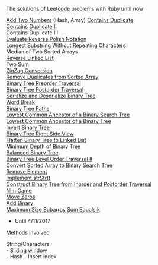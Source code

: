 The solutions of Leetcode problems with Ruby until now

[Add Two Numbers](https://leetcode.com/problems/add-two-numbers/)  (Hash, Array)
[Contains Duplicate](https://leetcode.com/problems/contains-duplicate/)  
[Contains Duplicate II](https://leetcode.com/problems/contains-duplicate-ii/)  
Contains Duplicate III  
[Evaluate Reverse Polish Notation](https://leetcode.com/problems/evaluate-reverse-polish-notation/)  
[Longest Substring Without Repeating Characters](https://leetcode.com/problems/longest-substring-without-repeating-characters/)  
Median of Two Sorted Arrays   
[Reverse Linked List](https://leetcode.com/problems/reverse-linked-list/)  
[Two Sum](https://leetcode.com/problems/two-sum/)   
[ZigZag Conversion](https://leetcode.com/problems/zigzag-conversion/)  
[Remove Duplicates from Sorted Array](https://leetcode.com/problems/remove-duplicates-from-sorted-array/)  
[Binary Tree Preorder Traversal](https://leetcode.com/problems/binary-tree-preorder-traversal/)  
[Binary Tree Postorder Traversal](https://leetcode.com/problems/binary-tree-postorder-traversal/)  
[Serialize and Deserialize Binary Tree](https://leetcode.com/problems/serialize-and-deserialize-binary-tree/)  
[Word Break](https://leetcode.com/problems/word-break/)  
[Binary Tree Paths](https://leetcode.com/problems/binary-tree-paths/)  
[Lowest Common Ancestor of a Binary Search Tree](https://leetcode.com/problems/lowest-common-ancestor-of-a-binary-tree/)  
[Lowest Common Ancestor of a Binary Tree](https://leetcode.com/problems/lowest-common-ancestor-of-a-binary-tree/)  
[Invert Binary Tree](https://leetcode.com/problems/invert-binary-tree/)  
[Binary Tree Right Side View](https://leetcode.com/problems/binary-tree-right-side-view/)  
[Flatten Binary Tree to Linked List](https://leetcode.com/problems/flatten-binary-tree-to-linked-list/)  
[Minimum Depth of Binary Tree](https://leetcode.com/problems/minimum-depth-of-binary-tree/)  
[Balanced Binary Tree](https://leetcode.com/problems/balanced-binary-tree/)  
[Binary Tree Level Order Traversal II](https://leetcode.com/problems/binary-tree-level-order-traversal-ii/)    
[Convert Sorted Array to Binary Search Tree](https://leetcode.com/problems/convert-sorted-array-to-binary-search-tree/)  
[Remove Element](https://leetcode.com/problems/remove-element/)  
[Implement strStr()](https://leetcode.com/problems/implement-strstr/)  
[Construct Binary Tree from Inorder and Postorder Traversal](https://leetcode.com/problems/construct-binary-tree-from-inorder-and-postorder-traversal/)  
[Nim Game](https://leetcode.com/problems/nim-game/)  
[Move Zeros](https://leetcode.com/problems/move-zeroes/)  
[Add Binary](https://leetcode.com/problems/add-binary/)  
[Maximum Size Subarray Sum Equals k](https://leetcode.com/problems/maximum-size-subarray-sum-equals-k/#/description)  


- Until 4/11/2017

Methods involved

String/Characters  
    - Sliding window  
    - Hash 
    - Insert index